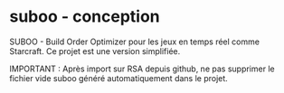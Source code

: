 # suboo - conception

SUBOO - Build Order Optimizer pour les jeux en temps réel comme Starcraft.
Ce projet est une version simplifiée.

IMPORTANT :
Après import sur RSA depuis github, ne pas supprimer le fichier vide suboo généré automatiquement dans le projet.
